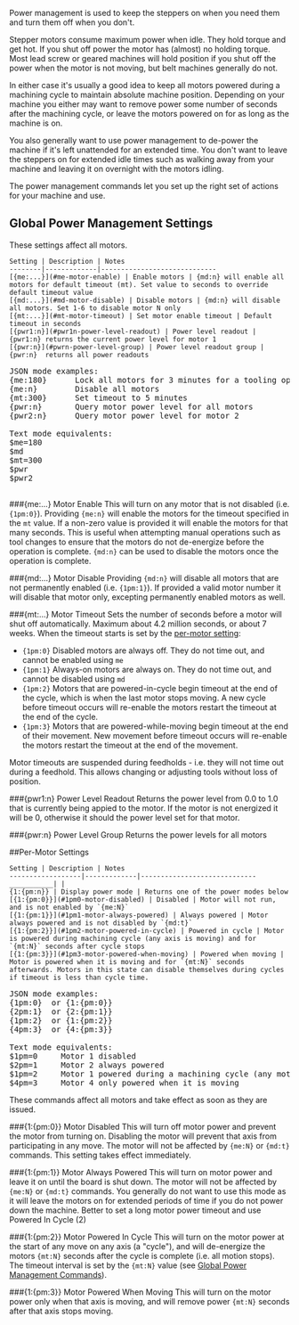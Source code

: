 Power management is used to keep the steppers on when you need them and turn them off when you don't. 

Stepper motors consume maximum power when idle. They hold torque and get hot. If you shut off power the motor has (almost) no holding torque. Most lead screw or geared machines will hold position if you shut off the power when the motor is not moving, but belt machines generally do not. 

In either case it's usually a good idea to keep all motors powered during a machining cycle to maintain absolute machine position. Depending on your machine you either may want to remove power some number of seconds after the machining cycle, or leave the motors powered on for as long as the machine is on.

You also generally want to use power management to de-power the machine if it's left unattended for an extended time. You don't want to leave the steppers on for extended idle times such as walking away from your machine and leaving it on overnight with the motors idling. 

The power management commands let you set up the right set of actions for your machine and use.

## Global Power Management Settings
These settings affect all motors.
 
	Setting | Description | Notes
	--------|-------------|-----------------------------
	[{me:...}](#me-motor-enable) | Enable motors | {md:n} will enable all motors for default timeout (mt). Set value to seconds to override default timeout value
	[{md:...}](#md-motor-disable) | Disable motors | {md:n} will disable all motors. Set 1-6 to disable motor N only
	[{mt:...}](#mt-motor-timeout) | Set motor enable timeout | Default timeout in seconds
	[{pwr1:n}](#pwr1n-power-level-readout) | Power level readout | {pwr1:n} returns the current power level for motor 1
	[{pwr:n}](#pwrn-power-level-group) | Power level readout group | {pwr:n}  returns all power readouts 

<pre>
JSON mode examples:
{me:180}      Lock all motors for 3 minutes for a tooling operation 
{me:n}        Disable all motors
{mt:300}      Set timeout to 5 minutes
{pwr:n}       Query motor power level for all motors
{pwr2:n}      Query motor power level for motor 2

Text mode equivalents:
$me=180
$md
$mt=300
$pwr
$pwr2

</pre>

###{me:...} Motor Enable
This will turn on any motor that is not disabled (i.e. `{1pm:0}`). Providing `{me:n}` will enable the motors for the timeout specified in the `mt` value. If a non-zero value is provided it will enable the motors for that many seconds. This is useful when attempting manual operations such as tool changes to ensure that the motors do not de-energize before the operation is complete. `{md:n}` can be used to disable the motors once the operation is complete.

###{md:...} Motor Disable
Providing `{md:n}` will disable all motors that are not permanently enabled (i.e. `{1pm:1}`). If provided a valid motor number it will disable that motor only, excepting permanently enabled motors as well.

###{mt:...} Motor Timeout
Sets the number of seconds before a motor will shut off automatically. Maximum about 4.2 million seconds, or about 7 weeks. When the timeout starts is set by the [per-motor setting](#per-motor-settings):

- `{1pm:0}` Disabled motors are always off. They do not time out, and cannot be enabled using `me`
- `{1pm:1}` Always-on motors are always on. They do not time out, and cannot be disabled using `md`
- `{1pm:2}` Motors that are powered-in-cycle begin timeout at the end of the cycle, which is when the last motor stops moving. A new cycle before timeout occurs will re-enable the motors restart the timeout at the end of the cycle. 
- `{1pm:3}` Motors that are powered-while-moving begin timeout at the end of their movement. New movement before timeout occurs will re-enable the motors restart the timeout at the end of the movement.

Motor timeouts are suspended during feedholds - i.e. they will not time out during a feedhold. This allows changing or adjusting tools without loss of position.

###{pwr1:n} Power Level Readout
Returns the power level from 0.0 to 1.0 that is currently being appied to the motor. If the motor is not energized it will be 0, otherwise it should the power level set for that motor.

###{pwr:n} Power Level Group
Returns the power levels for all motors


##Per-Motor Settings

	Setting | Description | Notes
	------------------|-------------|-----------------------------
	___________| | 
	{1:{pm:n}} | Display power mode | Returns one of the power modes below
	[{1:{pm:0}}](#1pm0-motor-disabled) | Disabled | Motor will not run, and is not enabled by `{me:N}` 
	[{1:{pm:1}}](#1pm1-motor-always-powered) | Always powered | Motor always powered and is not disabled by `{md:t}` 
	[{1:{pm:2}}](#1pm2-motor-powered-in-cycle) | Powered in cycle | Motor is powered during machining cycle (any axis is moving) and for `{mt:N}` seconds after cycle stops
	[{1:{pm:3}}](#1pm3-motor-powered-when-moving) | Powered when moving | Motor is powered when it is moving and for `{mt:N}` seconds afterwards. Motors in this state can disable themselves during cycles if timeout is less than cycle time.

<pre>
JSON mode examples:
{1pm:0}  or {1:{pm:0}}
{2pm:1}  or {2:{pm:1}}
{1pm:2}  or {1:{pm:2}}
{4pm:3}  or {4:{pm:3}}

Text mode equivalents:
$1pm=0     Motor 1 disabled
$2pm=1     Motor 2 always powered
$1pm=2     Motor 1 powered during a machining cycle (any motor moving)
$4pm=3     Motor 4 only powered when it is moving
</pre>

These commands affect all motors and take effect as soon as they are issued.

###{1:{pm:0}} Motor Disabled
This will turn off motor power and prevent the motor from turning on. Disabling the motor will prevent that axis from participating in any move. The motor will not be affected by `{me:N}` or `{md:t}` commands. This setting takes effect immediately.

###{1:{pm:1}} Motor Always Powered
This will turn on motor power and leave it on until the board is shut down. The motor will not be affected by `{me:N}` or `{md:t}` commands. You generally do not want to use this mode as it will leave the motors on for extended periods of time if you do not power down the machine. Better to set a long motor power timeout and use Powered In Cycle (2)

###{1:{pm:2}} Motor Powered In Cycle
This will turn on the motor power at the start of any move on any axis (a "cycle"), and will de-energize the motors `{mt:N}` seconds after the cycle is complete (i.e. all motion stops). The timeout interval is set by the `{mt:N}` value (see [Global Power Management Commands](#global-power-management-commands)).

###{1:{pm:3}} Motor Powered When Moving
This will turn on the motor power only when that axis is moving, and will remove power `{mt:N}` seconds after that axis stops moving.

